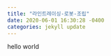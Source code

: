 ```yaml
---
title: "라인트레이싱-로봇-조립"
date: 2020-06-01 16:30:28 -0400
categories: jekyll update
---
```


hello world
